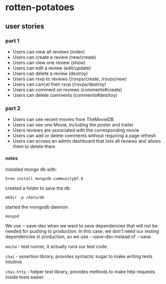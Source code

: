 # rotten-potatoes

## user stories

### part 1

- Users can view all reviews (index)
- Users can create a review (new/create)
- Users can view one review (show)
- Users can edit a review (edit/update)
- Users can delete a review (destroy)
- Users can rsvp to reviews (/rsvps/create, /rsvps/new)
- Users can cancel their rsvp (/rsvps/destroy)
- Users can comment on reviews (comments#create)
- Users can delete comments (comments#destroy)

### part 2

- Users can see recent movies from TheMovieDB
- Users can see one Movie, including the poster and trailer
- Users reviews are associated with the corresponding movie
- Users can add or delete comments without requiring a page refresh
- Users can access an admin dashboard that lists all reviews and allows them to delete them

#### notes

installed mongo db with:

`brew install mongodb-community@7.0`

created a folder to save the db

`mkdir -p /data/db`

started the mongodb daemon

`mongod`

We use --save-dev when we want to save dependencies that will not be needed for pushing to production. In this case, we don't need our testing dependencies in production, so we use --save-dev instead of --save.

`mocha` - test runner, it actually runs our test code.

`chai` - assertion library, provides syntactic sugar to make writing tests intuitive

`chai-http` - helper test library, provides methods to make http requests inside tests easier.
